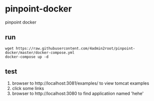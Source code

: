 # pinpoint-docker
pinpoint  docker

## run
```
wget https://raw.githubusercontent.com/4admin2root/pinpoint-docker/master/docker-compose.yml
docker-compose up -d
```

## test
1. browser to http://localhost:3081/examples/ to view tomcat examples 
2. click some links
3. browser to http://localhost:3080 to find applicatiion named 'hehe'

